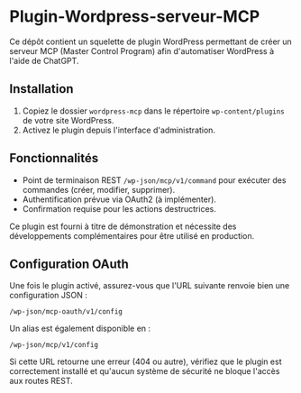 # Plugin-Wordpress-serveur-MCP

Ce dépôt contient un squelette de plugin WordPress permettant de créer un serveur MCP (Master Control Program) afin d'automatiser WordPress à l'aide de ChatGPT.

## Installation

1. Copiez le dossier `wordpress-mcp` dans le répertoire `wp-content/plugins` de votre site WordPress.
2. Activez le plugin depuis l'interface d'administration.

## Fonctionnalités

- Point de terminaison REST `/wp-json/mcp/v1/command` pour exécuter des commandes (créer, modifier, supprimer).
- Authentification prévue via OAuth2 (à implémenter).
- Confirmation requise pour les actions destructrices.

Ce plugin est fourni à titre de démonstration et nécessite des développements complémentaires pour être utilisé en production.

## Configuration OAuth

Une fois le plugin activé, assurez-vous que l'URL suivante renvoie bien une configuration JSON :

```
/wp-json/mcp-oauth/v1/config
```

Un alias est également disponible en :

```
/wp-json/mcp/v1/config
```

Si cette URL retourne une erreur (404 ou autre), vérifiez que le plugin est correctement installé et qu'aucun système de sécurité ne bloque l'accès aux routes REST.
